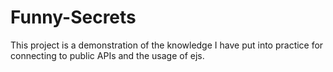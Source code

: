 # Funny-Secrets
This project is a demonstration of the knowledge I have put into practice for connecting to public APIs and the usage of ejs.
